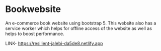 # Bookwebsite
An e-commerce book website using bootstrap 5.
This website also has a service worker which helps for offline access of the website as well as helps to boost performance.

LINK- https://resilient-jalebi-da5de8.netlify.app
